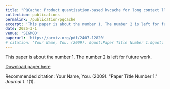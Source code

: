 ```yaml
---
title: "PQCache: Product quantization-based kvcache for long context llm inference"
collection: publications
permalink: /publication/pqcache
excerpt: 'This paper is about the number 1. The number 2 is left for future work.'
date: 2025-3-1
venue: 'SIGMOD'
paperurl: 'https://arxiv.org/pdf/2407.12820'
# citation: 'Your Name, You. (2009). &quot;Paper Title Number 1.&quot; <i>Journal 1</i>. 1(1).'
---
```

This paper is about the number 1. The number 2 is left for future work.

[Download paper here](http://academicpages.github.io/files/paper1.pdf)

Recommended citation: Your Name, You. (2009). "Paper Title Number 1." <i>Journal 1</i>. 1(1).